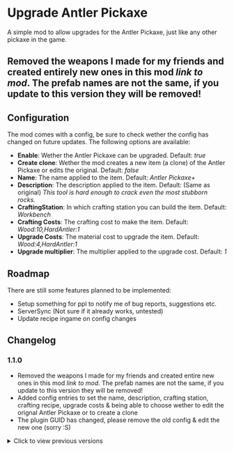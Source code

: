 # Upgrade Antler Pickaxe

A simple mod to allow upgrades for the Antler Pickaxe, just like any other pickaxe in the game.

## Removed the weapons I made for my friends and created entirely new ones in this mod *link to mod*. The prefab names are not the same, if you update to this version they will be removed!

## Configuration
The mod comes with a config, be sure to check wether the config has changed on future updates. The following options are available:
 - **Enable**: Wether the Antler Pickaxe can be upgraded. Default: *true*
 - **Create clone**: Wether the mod creates a new item (a clone) of the Antler Pickaxe or edits the original. Default: *false*
 - **Name**: The name applied to the item. Default: *Antler Pickaxe+*
 - **Description**: The description applied to the item. Default: (Same as original) *This tool is hard enough to crack even the most stubborn rocks.*
 - **CraftingStation**: In which crafting station you can build the item. Default: *Workbench*
 - **Crafting Costs**: The crafting cost to make the item. Default: *Wood:10,HardAntler:1*
 - **Upgrade Costs**: The material cost to upgrade the item. Default: *Wood:4,HardAntler:1*
 - **Upgrade multiplier**: The multiplier applied to the upgrade cost. Default: *1*

## Roadmap
There are still some features planned to be implemented:
 - Setup something for ppl to notify me of bug reports, suggestions etc.
 - ServerSync (Not sure if it already works, untested)
 - Update recipe ingame on config changes

## Changelog
### 1.1.0
 - Removed the weapons I made for my friends and created entire new ones in this mod *link to mod*. The prefab names are not the same, if you update to this version they will be removed!
 - Added config entries to set the name, description, crafting station, crafting recipe, upgrade costs & being able to choose wether to edit the orignal Antler Pickaxe or to create a clone
 - The plugin GUID has changed, please remove the old config & edit the new one (sorry :S) 

<details>
    <summary>Click to view previous versions</summary>
    <!-- have to be followed by an empty line! -->

### 1.0.1
- Updated README to announce that the special weapons will be moved to a different mod in the future

### 1.0.0
- First release

  </details>
</details>